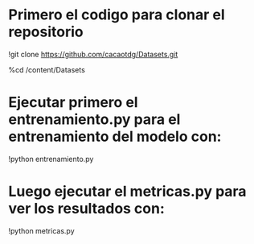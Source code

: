 # Primero el codigo para clonar el repositorio

!git clone https://github.com/cacaotdg/Datasets.git

%cd /content/Datasets

# Ejecutar primero el entrenamiento.py para el entrenamiento del modelo con:

!python entrenamiento.py

# Luego ejecutar el metricas.py para ver los resultados con:

!python metricas.py
